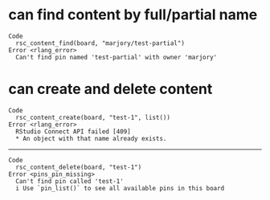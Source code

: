 # can find content by full/partial name

    Code
      rsc_content_find(board, "marjory/test-partial")
    Error <rlang_error>
      Can't find pin named 'test-partial' with owner 'marjory'

# can create and delete content

    Code
      rsc_content_create(board, "test-1", list())
    Error <rlang_error>
      RStudio Connect API failed [409]
      * An object with that name already exists.

---

    Code
      rsc_content_delete(board, "test-1")
    Error <pins_pin_missing>
      Can't find pin called 'test-1'
      i Use `pin_list()` to see all available pins in this board

